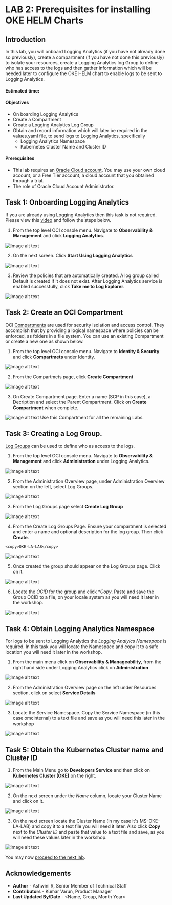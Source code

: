 
# LAB 2: Prerequisites for installing OKE HELM Charts



## Introduction

In this lab, you will onboard Logging Analytics (if you have not already done so previously), create a compartment (if you have not done this previously) to isolate your resources, create a Logging Analytics log Group to define who has access to the logs and then gather information which will be needed later to configure the OKE HELM chart to enable logs to be sent to Logging Analytics.   

#### Estimated time:

#### Objectives

*   On boarding Logging Analytics
*   Create a Compartment
*   Create a Logging Analytics Log Group
*   Obtain and record information which will later be required in the values.yaml file, to send logs to Logging Analytics, specifically
    * Logging Analytics Namespace
    * Kubernetes Cluster Name and Cluster ID





#### Prerequisites
* This lab requires an [Oracle Cloud account](https://www.oracle.com/cloud/free/). You may use your own cloud account, or a Free Tier account, a cloud account that you obtained through a trial.
* The role of Oracle Cloud Account Administrator.

## Task 1: Onboarding Logging Analytics

If you are already using Logging Analytics then this task is not required.
Please view this [video](https://youtu.be/fm76C3R4kPM "link title")  and follow the steps below.

1. From the top level OCI console menu. Navigate to **Observability & Management** and click **Logging Analytics**.

![Image alt text](images/35.jpg "Image title")

2. On the next screen. Click **Start Using Logging Analytics**

![Image alt text](images/36.jpg "Image title")

3. Review the policies that are automatically created. A log group called Default is created if it does not exist. After Logging Analytics service is enabled successfully, click **Take me to Log Explorer**.

 ![Image alt text](images/37.jpg "Image title")

## Task 2: Create an OCI Compartment
OCI [Compartments](https://docs.oracle.com/en-us/iaas/Content/Identity/Tasks/managingcompartments.htm#Working) are used for security isolation and access control. They accomplish that by providing a logical namespace where policies can be enforced, as folders in a file system.
You can use an existing Compartment or create a new one as shown below.

1. From the top level OCI console menu. Navigate to **Identity & Security** and click **Compartmets** under Identity.

![Image alt text](images/43.jpg "Image title")

2. From the Compartmets page, click **Create Compartment**

![Image alt text](images/44.jpg "Image title")

3. On Create Compartment page. Enter a name (SCP in this case), a Decription and select the Parent Compartment. Click on **Create Compartment** when complete.

![Image alt text](images/45.jpg "Image title")
Use this Compartment for all the remaining Labs.

## Task 3: Creating a Log Group.
[Log Groups](https://docs.oracle.com/en-us/iaas/logging-analytics/doc/logging-analytics1.html#LOGAN-GUID-9B74BCD1-48BE-4A80-97E5-1C6CE9AA5EC2/) can be used to define who as access to the logs.

1. From the top level OCI console menu. Navigate to **Observability & Management** and click **Administration** under Logging Analytics.

![Image alt text](images/38.jpg "Image title")

2. From the Administration Overview page, under Administration Overview section on the left, select Log Groups.

![Image alt text](images/39.jpg "Image title")

3. From the Log Groups page select **Create Log Group**

![Image alt text](images/40.jpg "Image title")

4. From the Create Log Groups Page. Ensure your compartment is selected and enter a name and optional description for the log group. Then click **Create**.
````
<copy>OKE-LA-LAB</copy>
````
![Image alt text](images/41.jpg "Image title")

5. Once created the group should appear on the Log Groups page. Click on it.

![Image alt text](images/42.jpg "Image title")

6. Locate the *OCID* for the group and click **Copy*. Paste and save the Group OCID to a file, on your locale system as you will need it later in the workshop.

![Image alt text](images/26.jpg "Image title")


## Task 4: Obtain Logging Analytics Namespace

For logs to be sent to Logging Analytics the *Logging Analyics Namespace* is required. In this task you will locate the Namespace and copy it to a safe location you will need it later in the workshop.

1.  From the main menu click on **Observability & Manageability**, from the right hand side under Logging Analytics click on **Administration**


![Image alt text](images/20.jpg "Image title")

2.  From the Administration Overview page on the left under Resources section, click on select **Service Details**

![Image alt text](images/21.jpg "Image title")

3.  Locate the Service Namespace. Copy the Service Namespace (in this case omcinternal) to a text file and save as you will need this later in the workshop

![Image alt text](images/22.jpg "Image title")   



## Task 5: Obtain the Kubernetes Cluster name and Cluster ID

1.  From the Main Menu go to **Developers Service** and then click on **Kubernetes Cluster (OKE)** on the right.

![Image alt text](images/27.jpg "Image title")  


2.  On the next screen under the *Name* column, locate your Cluster Name and click on it.


![Image alt text](images/29.jpg "Image title")

3.  On the next screen locate the Cluster Name (in my case it's MS-OKE-LA-LAB) and copy it to a text file you will need it later. Also click **Copy** next to the *Cluster ID* and paste that value to a text file and save, as you will need these values later in the workshop.

![Image alt text](images/31.jpg "Image title")






You may now [proceed to the next lab](#next).


## Acknowledgements
* **Author** - Ashwini R, Senior Member of Technical Staff
* **Contributors** -  Kumar Varun, Product Manager
* **Last Updated By/Date** - <Name, Group, Month Year>
